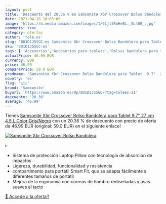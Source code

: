 ```yaml
---
layout: post
title: 'Descuento del 20.36 % en Samsonite Xbr Crossover Bolso Bandolera '
date: 2021-04-10 10:03:09
image: 'https://m.media-amazon.com/images/I/61jl3RnHeBL._SL400_.jpg'
comments: true
category: ofertas
author: 'tole.es'
slug: 'B01D1J5SGC-es Samsonite Xbr Crossover Bolso Bandolera para Tablet 9.7"...'
sku: 'B01D1J5SGC-es'
tags: [ 'Accesorios','Accesorios para tablets','Bolsas bandolera para tablet','Bolsos bandolera','Equipaje','Fundas para tablets','Informática','bolso','samsonite', ]
actualPrice: 46.99 EUR
currency: EUR
price: 46.99
comparePrice: 59.0 EUR
prodname: 'Samsonite Xbr Crossover Bolso Bandolera para Tablet  9.7"  27 cm  4.5 L  Color Gris/Negro'
country: 'es'
flag: '🇪🇸'
brand: 'Samsonite'
buyurl: 'https://www.amazon.es/dp/B01D1J5SGC/?tag=tolees-21'
descuento: '20.36'
average: '46.99'
---
```


Tienes [Samsonite Xbr Crossover Bolso Bandolera para Tablet  9.7"  27 cm  4.5 L  Color Gris/Negro](https://www.amazon.es/dp/B01D1J5SGC/?tag=tolees-21) con un 20.36 % de descuento con precio de oferta de 46.99 EUR (original: 59.0 EUR) en el siguiente enlace!

[![Samsonite Xbr Crossover Bolso Bandolera ](https://m.media-amazon.com/images/I/61jl3RnHeBL._SL400_.jpg)](https://www.amazon.es/dp/B01D1J5SGC/?tag=tolees-21)

ℹ️:

- Sistema de protección Laptop Pillow con tecnología de absorción de impactos
- Ligereza, durabilidad, funcionalidad y resistencia
- compartimento para portátil Smart Fit, que se adapta fácilmente a diferentes tamaños de portátil
- Mejora de la ergonomía con correas de hombro rediseñadas y asas suaves al tacto

[🛒 Accede a la oferta!!](https://www.amazon.es/dp/B01D1J5SGC/?tag=tolees-21)
